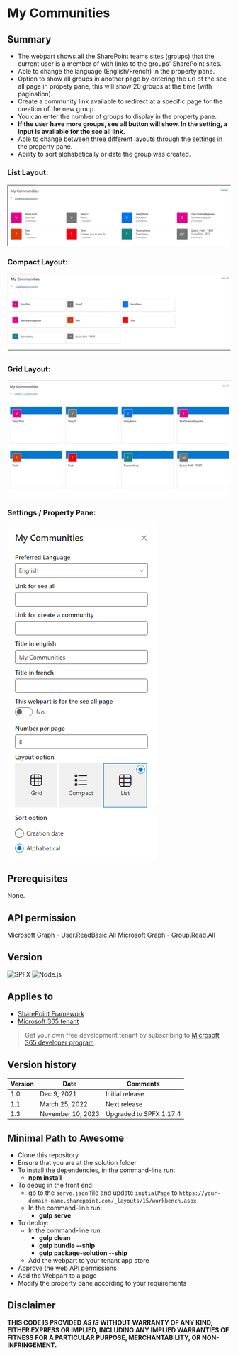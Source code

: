 # My Communities

## Summary
- The webpart shows all the SharePoint teams sites (groups) that the current user is a member of with links to the groups' SharePoint sites.
- Able to change the language (English/French) in the property pane.
- Option to show all groups in another page by entering the url of the see all page in propety pane, this will show 20 groups at the time (with pagination).
- Create a community link available to redirect at a specific page for the creation of the new group.
- You can enter the number of groups to display in the property pane.
- **If the user have more groups, see all button will show. In the setting, a input is available for the see all link.**
- Able to change between three different layouts through the settings in the property pane.
- Ability to sort alphabetically or date the group was created.

### List Layout:
![Compact Demo](./assets/React-MyGroups_List.png)
### Compact Layout:
![Compact Demo](./assets/React-MyGroups_Compact.png)
### Grid Layout:
![Compact Demo](./assets/React-MyGroups_Grid.png)
### Settings / Property Pane:
![Compact Demo](./assets/React-MyGroups_Property.png)


## Prerequisites
None.

## API permission
Microsoft Graph - User.ReadBasic.All
Microsoft Graph - Group.Read.All

## Version 
![SPFX](https://img.shields.io/badge/SPFX-1.17.4-green.svg)
![Node.js](https://img.shields.io/badge/Node.js-v16.3+-green.svg)

## Applies to
- [SharePoint Framework](https://aka.ms/spfx)
- [Microsoft 365 tenant](https://docs.microsoft.com/en-us/sharepoint/dev/spfx/set-up-your-developer-tenant)

> Get your own free development tenant by subscribing to [Microsoft 365 developer program](http://aka.ms/o365devprogram)

## Version history

Version|Date|Comments
-------|----|--------
1.0|Dec 9, 2021|Initial release
1.1|March 25, 2022|Next release
1.3|November 10, 2023| Upgraded to SPFX 1.17.4

## Minimal Path to Awesome
- Clone this repository
- Ensure that you are at the solution folder
- To install the dependencies, in the command-line run:
  - **npm install**
- To debug in the front end:
  - go to the `serve.json` file and update `initialPage` to `https://your-domain-name.sharepoint.com/_layouts/15/workbench.aspx`
  - In the command-line run:
    - **gulp serve**
- To deploy:
  - In the command-line run:
    - **gulp clean**
    - **gulp bundle --ship**
    - **gulp package-solution --ship**
  - Add the webpart to your tenant app store
- Approve the web API permissions
- Add the Webpart to a page
- Modify the property pane according to your requirements


## Disclaimer

**THIS CODE IS PROVIDED *AS IS* WITHOUT WARRANTY OF ANY KIND, EITHER EXPRESS OR IMPLIED, INCLUDING ANY IMPLIED WARRANTIES OF FITNESS FOR A PARTICULAR PURPOSE, MERCHANTABILITY, OR NON-INFRINGEMENT.**